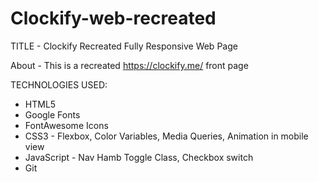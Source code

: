 # Clockify-web-recreated

TITLE - Clockify Recreated
Fully Responsive Web Page

About - This is a recreated https://clockify.me/ front page

TECHNOLOGIES USED:
- HTML5 
- Google Fonts
- FontAwesome Icons
- CSS3 - Flexbox, Color Variables, Media Queries, Animation in mobile view
- JavaScript - Nav Hamb Toggle Class, Checkbox switch
- Git
